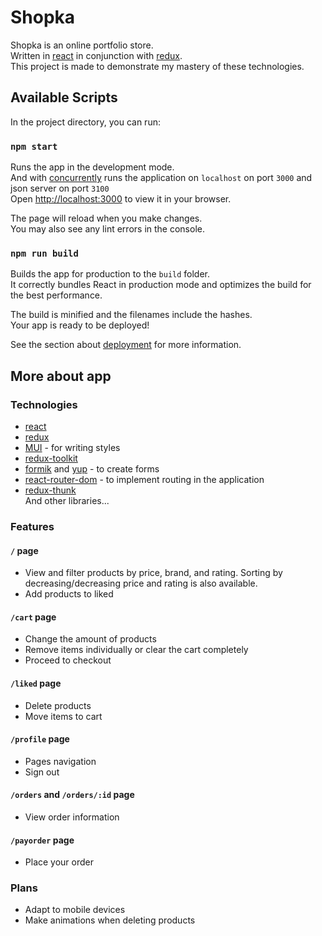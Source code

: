 # Shopka

Shopka is an online portfolio store.\
Written in [react](https://ru.reactjs.org) in conjunction with [redux](https://redux.js.org).\
This project is made to demonstrate my mastery of these technologies.

## Available Scripts

In the project directory, you can run:

### `npm start`

Runs the app in the development mode.\
And with [concurrently](https://www.npmjs.com/package/concurrently) runs the application on `localhost` on port `3000` and json server on port `3100`\
Open [http://localhost:3000](http://localhost:3000) to view it in your browser.

The page will reload when you make changes.\
You may also see any lint errors in the console.

### `npm run build`

Builds the app for production to the `build` folder.\
It correctly bundles React in production mode and optimizes the build for the best performance.

The build is minified and the filenames include the hashes.\
Your app is ready to be deployed!

See the section about [deployment](https://facebook.github.io/create-react-app/docs/deployment) for more information.

## More about app

### Technologies
- [react](https://ru.reactjs.org)
- [redux](https://redux.js.org)
- [MUI](https://mui.com) \- for writing styles
- [redux-toolkit](https://redux-toolkit.js.org)
- [formik](https://formik.org) and [yup](https://www.npmjs.com/package/yup) \- to create forms
- [react-router-dom](https://reactrouter.com/en/main) \- to implement routing in the application
- [redux-thunk](https://www.npmjs.com/package/redux-thunk)\
And other libraries...

### Features

#### `/` page

- View and filter products by price, brand, and rating. Sorting by decreasing/decreasing price and rating is also available.
- Add products to liked

#### `/cart` page

- Change the amount of products
- Remove items individually or clear the cart completely
- Proceed to checkout

#### `/liked` page

- Delete products
- Move items to cart

#### `/profile` page

- Pages navigation
- Sign out

#### `/orders` and `/orders/:id` page

- View order information

#### `/payorder` page

- Place your order

### Plans

- Adapt to mobile devices
- Make animations when deleting products